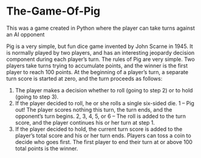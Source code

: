 # The-Game-Of-Pig
This was a game created in Python where the player can take turns against an AI opponent 


Pig is a very simple, but fun dice game invented by John Scarne in 1945. It is normally played by two
players, and has an interesting jeopardy decision component during each player’s turn.
The rules of Pig are very simple. Two players take turns trying to accumulate points, and the winner is
the first player to reach 100 points. At the beginning of a player’s turn, a separate turn score is started at
zero, and the turn proceeds as follows:
1. The player makes a decision whether to roll (going to step 2) or to hold (going to step 3).
2. If the player decided to roll, he or she rolls a single six-sided die.
1 – Pig out! The player scores nothing this turn, the turn ends, and the opponent’s turn begins.
2, 3, 4, 5, or 6 – The roll is added to the turn score, and the player continues his or her turn at
step 1.
3. If the player decided to hold, the current turn score is added to the player’s total score and his
or her turn ends.
Players can toss a coin to decide who goes first. The first player to end their turn at or above 100 total
points is the winner.
